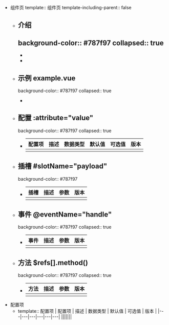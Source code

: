 - 组件页
  template:: 组件页
  template-including-parent:: false
	- ## 介绍
	  background-color:: #787f97
	  collapsed:: true
		-
		-
		-
	- ## 示例 example.vue
	  background-color:: #787f97
	  collapsed:: true
		- ``` vue
		  ```
	- ## 配置 :attribute="value"
	  background-color:: #787f97
	  collapsed:: true
		- | 配置项 | 描述 | 数据类型 | 默认值 | 可选值 | 版本 |
		  |---|---|---|---|---|---|
		  |||||||
	- ## 插槽 \#slotName="payload"
	  background-color:: #787f97
		- | 插槽 | 描述 | 参数 | 版本 |
		  |---|---|---|---|
		  |||||
	- ## 事件 @eventName="handle"
	  background-color:: #787f97
	  collapsed:: true
		- | 事件 | 描述 | 参数 | 版本 |
		  |---|---|---|---|
		  |||||
	- ## 方法 $refs[].method()
	  background-color:: #787f97
	  collapsed:: true
		- | 方法 | 描述 | 参数 | 版本 |
		  |---|---|---|---|
		  |||||
- 配置项
	- template:: 配置项
	  | 配置项 | 描述 | 数据类型 | 默认值 | 可选值 | 版本 |
	  |---|---|---|---|---|---|
	  |||||||